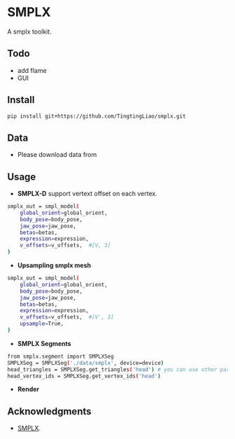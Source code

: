 # SMPLX 
A smplx toolkit. 

## Todo 
- add flame 
- GUI 

## Install 
```bash 
pip install git+https://github.com/TingtingLiao/smplx.git 
```

## Data
- Please download data from 

## Usage 
- **SMPLX-D** support vertext offset on each vertex. 
```bash  
smplx_out = smpl_model( 
    global_orient=global_orient,
    body_pose=body_pose,
    jaw_pose=jaw_pose, 
    betas=betas,
    expression=expression,
    v_offsets=v_offsets,  #[V, 3]
) 
```

- **Upsampling smplx mesh**   
```bash 
smplx_out = smpl_model( 
    global_orient=global_orient,
    body_pose=body_pose,
    jaw_pose=jaw_pose, 
    betas=betas,
    expression=expression,
    v_offsets=v_offsets,  #[V', 3]
    upsample=True, 
)
``` 
- **SMPLX Segments**

<!-- ![Screenshot from 2024-07-08 18-49-33](https://github.com/TingtingLiao/smplx/assets/45743512/504c4572-5039-4a77-946f-52ee14275376) -->

```bash 
from smplx.segment import SMPLXSeg
SMPLXSeg = SMPLXSeg('./data/smplx', device=device)
head_triangles = SMPLXSeg.get_triangles('head') # you can use other parts such as 'neck', eyballs, 
head_vertex_ids = SMPLXSeg.get_vertex_ids('head') 
```

- **Render**



## Acknowledgments 
- [SMPLX](https://github.com/vchoutas/smplx). 
